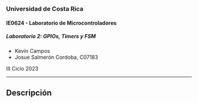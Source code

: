 ### Universidad de Costa Rica
#### IE0624 - Laboratorio de Microcontroladores
##### Laboratorio 2: GPIOs, Timers y FSM

- Kevin Campos
- Josue Salmerón Cordoba, C07183

III Ciclo 2023

---
## Descripción

